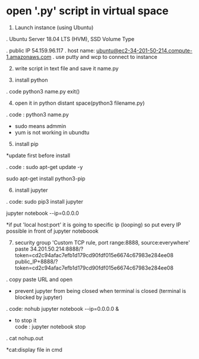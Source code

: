 # open '.py' script in virtual space

1. Launch instance (using Ubuntu)

  . Ubuntu Server 18.04 LTS (HVM), SSD Volume Type

  . public IP 54.159.96.117
  . host name: ubuntu@ec2-34-201-50-214.compute-1.amazonaws.com
  . use putty and wcp to connect to instance 

2. write script in text file and save it name.py

3. install python 

.  code python3 name.py
exit()

4. open it in python distant space(python3 filename.py)

. code : python3 name.py  

* sudo means admmin 
* yum is not working in ubundtu 

5. install pip

*update first before install 

.  code : sudo apt-get update -y

sudo apt-get install python3-pip

6. install jupyter 

. code: sudo pip3 install jupyter

jupyter notebook --ip=0.0.0.0

*if put 'local host:port' it is going to specific ip (looping) so put every IP possible in front of jupyter noteboook 

7. security group 'Custom TCP rule, port range:8888, source:everywhere'
paste 34.201.50.214:8888/?token=cd2c94afac7efb1d179cd90fdf015e6674c67983e284ee08
public_IP+8888/?token=cd2c94afac7efb1d179cd90fdf015e6674c67983e284ee08

. copy paste URL and open 

* prevent jupyter from being closed when terminal is closed (terminal is blocked by jupyter)

. code: nohub jupyter notebook --ip=0.0.0.0 &
* to stop it  
code : jupyter notebook stop

. cat nohup.out

*cat:display file in cmd 